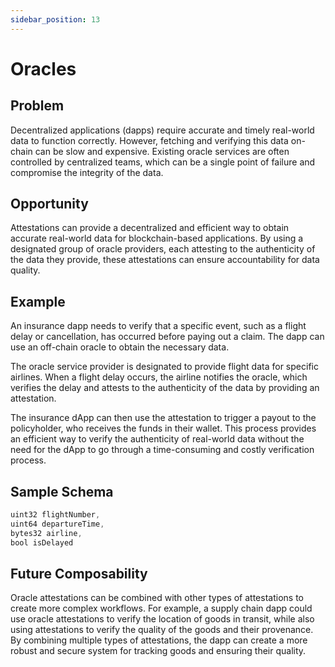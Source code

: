 ```yaml
---
sidebar_position: 13
---
```


# Oracles

## Problem
Decentralized applications (dapps) require accurate and timely real-world data to function correctly. However, fetching and verifying this data on-chain can be slow and expensive. Existing oracle services are often controlled by centralized teams, which can be a single point of failure and compromise the integrity of the data.

## Opportunity
Attestations can provide a decentralized and efficient way to obtain accurate real-world data for blockchain-based applications. By using a designated group of oracle providers, each attesting to the authenticity of the data they provide, these attestations can ensure accountability for data quality. 

## Example
An insurance dapp needs to verify that a specific event, such as a flight delay or cancellation, has occurred before paying out a claim. The dapp can use an off-chain oracle to obtain the necessary data.

The oracle service provider is designated to provide flight data for specific airlines. When a flight delay occurs, the airline notifies the oracle, which verifies the delay and attests to the authenticity of the data by providing an attestation.

The insurance dApp can then use the attestation to trigger a payout to the policyholder, who receives the funds in their wallet. This process provides an efficient way to verify the authenticity of real-world data without the need for the dApp to go through a time-consuming and costly verification process.

## Sample Schema

```jsx
uint32 flightNumber,
uint64 departureTime,
bytes32 airline,
bool isDelayed
```

## Future Composability
Oracle attestations can be combined with other types of attestations to create more complex workflows. For example, a supply chain dapp could use oracle attestations to verify the location of goods in transit, while also using attestations to verify the quality of the goods and their provenance. By combining multiple types of attestations, the dapp can create a more robust and secure system for tracking goods and ensuring their quality.

